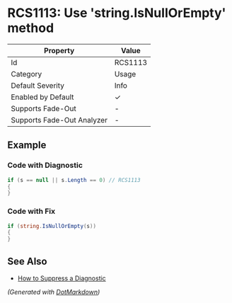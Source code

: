 # RCS1113: Use 'string\.IsNullOrEmpty' method

| Property                    | Value    |
| --------------------------- | -------- |
| Id                          | RCS1113  |
| Category                    | Usage    |
| Default Severity            | Info     |
| Enabled by Default          | &#x2713; |
| Supports Fade\-Out          | \-       |
| Supports Fade\-Out Analyzer | \-       |

## Example

### Code with Diagnostic

```csharp
if (s == null || s.Length == 0) // RCS1113
{
}
```

### Code with Fix

```csharp
if (string.IsNullOrEmpty(s))
{
}
```

## See Also

* [How to Suppress a Diagnostic](../HowToConfigureAnalyzers.md#how-to-suppress-a-diagnostic)


*\(Generated with [DotMarkdown](http://github.com/JosefPihrt/DotMarkdown)\)*